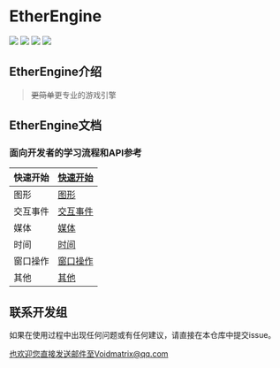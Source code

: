 # EtherEngine

[![](https://img.shields.io/github/stars/VoidmatrixHeathcliff/EtherEngine.svg?style=flat&labelColor=3f48cc)](https://github.com/VoidmatrixHeathcliff/EtherEngine/stargazers)  [![](https://img.shields.io/github/forks/VoidmatrixHeathcliff/EtherEngine.svg?style=flat&labelColor=3f48cc)](https://github.com/VoidmatrixHeathcliff/EtherEngine/network/members)  [![](https://img.shields.io/github/issues/VoidmatrixHeathcliff/EtherEngine.svg?style=flat&labelColor=3f48cc)](https://github.com/VoidmatrixHeathcliff/EtherEngine/issues)  ![](https://img.shields.io/github/license/VoidmatrixHeathcliff/EtherEngine.svg?style=flat&label=license&message=notspecified&labelColor=3f48cc)



## EtherEngine介绍

> ~~更简单~~更专业的游戏引擎

## EtherEngine文档


### 面向开发者的学习流程和API参考

| 快速开始 | [快速开始](./.docs/快速开始.md) |
| ---------- | ----------------------------------------- |
| 图形      | [图形](./.docs/Graphic.md)       |
| 交互事件 | [交互事件](./.docs/Interactivity.md)   |
| 媒体      | [媒体](./.docs/Media.md)         |
| 时间      | [时间](./.docs/Time.md)         |
| 窗口操作 | [窗口操作](./.docs/Window.md) |
| 其他      | [其他](./.docs/Others.md)        |


## 联系开发组

如果在使用过程中出现任何问题或有任何建议，请直接在本仓库中提交issue。

也欢迎您直接发送邮件至Voidmatrix@qq.com

